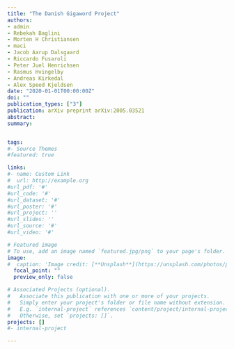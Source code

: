 ```yaml
---
title: "The Danish Gigaword Project"
authors:
- admin
- Rebekah Baglini
- Morten H Christiansen
- maci
- Jacob Aarup Dalsgaard
- Riccardo Fusaroli
- Peter Juel Henrichsen
- Rasmus Hvingelby
- Andreas Kirkedal
- Alex Speed Kjeldsen
date: "2020-01-01T00:00:00Z"
doi: ""
publication_types: ["3"]
publication: arXiv preprint arXiv:2005.03521
abstract: 
summary: 


tags:
#- Source Themes
#featured: true

links:
#- name: Custom Link
#  url: http://example.org
#url_pdf: '#'
#url_code: '#'
#url_dataset: '#'
#url_poster: '#'
#url_project: ''
#url_slides: ''
#url_source: '#'
#url_video: '#'

# Featured image
# To use, add an image named `featured.jpg/png` to your page's folder. 
image:
#  caption: 'Image credit: [**Unsplash**](https://unsplash.com/photos/pLCdAaMFLTE)'
  focal_point: ""
  preview_only: false

# Associated Projects (optional).
#   Associate this publication with one or more of your projects.
#   Simply enter your project's folder or file name without extension.
#   E.g. `internal-project` references `content/project/internal-project/index.md`.
#   Otherwise, set `projects: []`.
projects: []
#- internal-project

---
```


